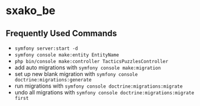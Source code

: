 # sxako_be
## Frequently Used Commands
- `symfony server:start -d`
- `symfony console make:entity EntityName`
- `php bin/console make:controller TacticsPuzzlesController`
- add auto migrations with `symfony console make:migration` 
- set up new blank migration with `symfony console doctrine:migrations:generate`
- run migrations with  `symfony console doctrine:migrations:migrate`
- undo all migrations with `symfony console doctrine:migrations:migrate first`